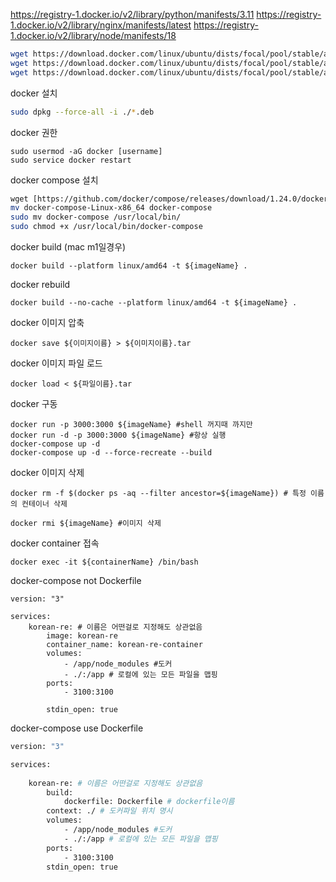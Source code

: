 
https://registry-1.docker.io/v2/library/python/manifests/3.11
https://registry-1.docker.io/v2/library/nginx/manifests/latest
https://registry-1.docker.io/v2/library/node/manifests/18

```sh
wget https://download.docker.com/linux/ubuntu/dists/focal/pool/stable/amd64/docker-ce-cli_20.10.11~3-0~ubuntu-focal_amd64.deb
wget https://download.docker.com/linux/ubuntu/dists/focal/pool/stable/amd64/containerd.io_1.4.11-1_amd64.deb
wget https://download.docker.com/linux/ubuntu/dists/focal/pool/stable/amd64/docker-ce_20.10.11~3-0~ubuntu-focal_amd64.deb
```

docker 설치
```sh
sudo dpkg --force-all -i ./*.deb
```

docker 권한
```
sudo usermod -aG docker [username]
sudo service docker restart
```

docker compose 설치
```sh
wget [https://github.com/docker/compose/releases/download/1.24.0/docker-compose-Linux-x86_64](https://github.com/docker/compose/releases/download/1.24.0/docker-compose-Linux-x86_64)
mv docker-compose-Linux-x86_64 docker-compose
sudo mv docker-compose /usr/local/bin/
sudo chmod +x /usr/local/bin/docker-compose
```

docker build (mac m1일경우)
```
docker build --platform linux/amd64 -t ${imageName} .
```

docker rebuild
```
docker build --no-cache --platform linux/amd64 -t ${imageName} .
```

docker 이미지 압축
```
docker save ${이미지이름} > ${이미지이름}.tar
```

docker 이미지 파일 로드
```
docker load < ${파일이름}.tar
```

docker 구동
```
docker run -p 3000:3000 ${imageName} #shell 꺼지때 까지만
docker run -d -p 3000:3000 ${imageName} #항상 실행
docker-compose up -d
docker-compose up -d --force-recreate --build
```

docker 이미지 삭제
```
docker rm -f $(docker ps -aq --filter ancestor=${imageName}) # 특정 이름의 컨테이너 삭제

docker rmi ${imageName} #이미지 삭제
```

docker container 접속
```
docker exec -it ${containerName} /bin/bash
```

docker-compose not Dockerfile
```
version: "3"

services:
	korean-re: # 이름은 어떤걸로 지정해도 상관없음
		image: korean-re
		container_name: korean-re-container
		volumes:
			- /app/node_modules #도커
			- ./:/app # 로컬에 있는 모든 파일을 맵핑
		ports:
			- 3100:3100
		
		stdin_open: true
```

docker-compose use Dockerfile
```sh
version: "3"

services:
	
	korean-re: # 이름은 어떤걸로 지정해도 상관없음
		build:
			dockerfile: Dockerfile # dockerfile이름
		context: ./ # 도커파일 위치 명시
		volumes:
			- /app/node_modules #도커
			- ./:/app # 로컬에 있는 모든 파일을 맵핑
		ports:
			- 3100:3100
		stdin_open: true
```
